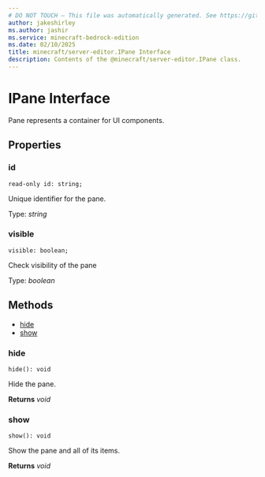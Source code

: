```yaml
---
# DO NOT TOUCH — This file was automatically generated. See https://github.com/mojang/minecraftapidocsgenerator to modify descriptions, examples, etc.
author: jakeshirley
ms.author: jashir
ms.service: minecraft-bedrock-edition
ms.date: 02/10/2025
title: minecraft/server-editor.IPane Interface
description: Contents of the @minecraft/server-editor.IPane class.
---
```

# IPane Interface

Pane represents a container for UI components.

## Properties

### **id**
`read-only id: string;`

Unique identifier for the pane.

Type: *string*

### **visible**
`visible: boolean;`

Check visibility of the pane

Type: *boolean*

## Methods
- [hide](#hide)
- [show](#show)

### **hide**
`
hide(): void
`

Hide the pane.

**Returns** *void*

### **show**
`
show(): void
`

Show the pane and all of its items.

**Returns** *void*
